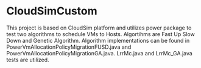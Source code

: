 CloudSimCustom
==============

This project is based on CloudSim platform and utilizes power package to test two algorithms to schedule VMs to Hosts. Algortihms are Fast Up Slow Down and Genetic Algorithm. Algorithm implementations can be found in PowerVmAllocationPolicyMigrationFUSD.java and PowerVmAllocationPolicyMigrationGA.java. LrrMc.java and LrrMc_GA.java tests are utilized. 

